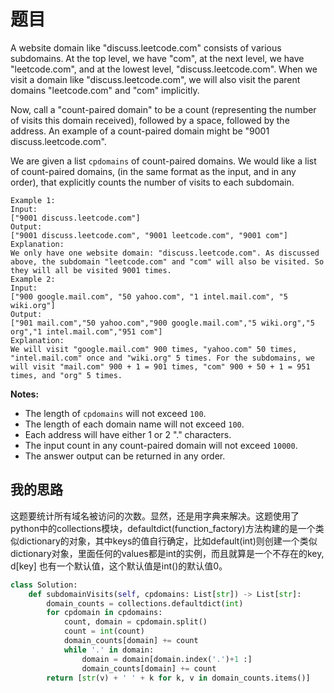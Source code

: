 # 题目

A website domain like "discuss.leetcode.com" consists of various subdomains. At the top level, we have "com", at the next level, we have "leetcode.com", and at the lowest level, "discuss.leetcode.com". When we visit a domain like "discuss.leetcode.com", we will also visit the parent domains "leetcode.com" and "com" implicitly.

Now, call a "count-paired domain" to be a count (representing the number of visits this domain received), followed by a space, followed by the address. An example of a count-paired domain might be "9001 discuss.leetcode.com".

We are given a list `cpdomains` of count-paired domains. We would like a list of count-paired domains, (in the same format as the input, and in any order), that explicitly counts the number of visits to each subdomain.

```
Example 1:
Input: 
["9001 discuss.leetcode.com"]
Output: 
["9001 discuss.leetcode.com", "9001 leetcode.com", "9001 com"]
Explanation: 
We only have one website domain: "discuss.leetcode.com". As discussed above, the subdomain "leetcode.com" and "com" will also be visited. So they will all be visited 9001 times.
Example 2:
Input: 
["900 google.mail.com", "50 yahoo.com", "1 intel.mail.com", "5 wiki.org"]
Output: 
["901 mail.com","50 yahoo.com","900 google.mail.com","5 wiki.org","5 org","1 intel.mail.com","951 com"]
Explanation: 
We will visit "google.mail.com" 900 times, "yahoo.com" 50 times, "intel.mail.com" once and "wiki.org" 5 times. For the subdomains, we will visit "mail.com" 900 + 1 = 901 times, "com" 900 + 50 + 1 = 951 times, and "org" 5 times.
```

**Notes:**

- The length of `cpdomains` will not exceed `100`. 
- The length of each domain name will not exceed `100`.
- Each address will have either 1 or 2 "." characters.
- The input count in any count-paired domain will not exceed `10000`.
- The answer output can be returned in any order.

## 我的思路

这题要统计所有域名被访问的次数。显然，还是用字典来解决。这题使用了python中的collections模块，defaultdict(function_factory)方法构建的是一个类似dictionary的对象，其中keys的值自行确定，比如default(int)则创建一个类似dictionary对象，里面任何的values都是int的实例，而且就算是一个不存在的key, d[key] 也有一个默认值，这个默认值是int()的默认值0。

```python
class Solution:
    def subdomainVisits(self, cpdomains: List[str]) -> List[str]:
        domain_counts = collections.defaultdict(int)
        for cpdomain in cpdomains:
            count, domain = cpdomain.split()
            count = int(count)
            domain_counts[domain] += count
            while '.' in domain:
                domain = domain[domain.index('.')+1 :]
                domain_counts[domain] += count
        return [str(v) + ' ' + k for k, v in domain_counts.items()]
```

